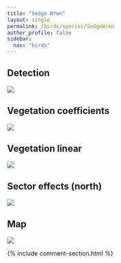 ```yaml
---
title: "Sedge Wren"
layout: single
permalink: /birds/species/SedgeWren
author_profile: false
sidebar:
  nav: "birds"
---
```


<h2>Detection</h2>

<img src="https://beallen.github.io/DevelopmentWebsite/assets/images/birds/SedgeWren/det.jpg">

<h2>Vegetation coefficients</h2>

<img src="https://beallen.github.io/DevelopmentWebsite/assets/images/birds/SedgeWren/veghf.jpg">

<h2>Vegetation linear</h2>

<img src="https://beallen.github.io/DevelopmentWebsite/assets/images/birds/SedgeWren/lin-north.jpg">

<h2>Sector effects (north)</h2>

<img src="https://beallen.github.io/DevelopmentWebsite/assets/images/birds/SedgeWren/sector-north.jpg">

<h2>Map</h2>

<img src="https://beallen.github.io/DevelopmentWebsite/assets/images/birds/SedgeWren/map.jpg">

{% include comment-section.html %}
